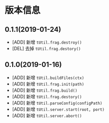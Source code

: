 # 版本信息
## 0.1.1(2019-01-24)
* [ADD] 新增 `tUtil.frag.destroy()`
* [DEL] 去掉 `tUtil.frag.destory()`
## 0.1.0(2019-01-16)
* [ADD] 新增 `tUtil.buildFiles(ctx)`
* [ADD] 新增 `tUtil.frag.init(path)`
* [ADD] 新增 `tUtil.frag.build()`
* [ADD] 新增 `tUtil.frag.destory()`
* [ADD] 新增 `tUtil.parseConfig(configPath)`
* [ADD] 新增 `tUtil.server.start(root, port)`
* [ADD] 新增 `tUtil.server.abort()`
